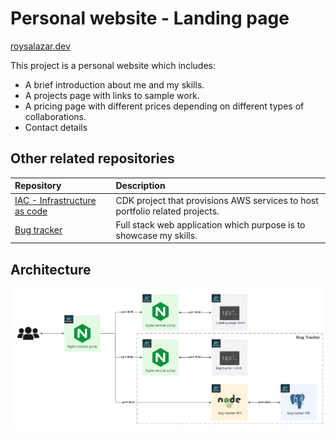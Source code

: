 # Personal website - Landing page
[roysalazar.dev](http://3.76.1.136/) 

This project is a personal website which includes:
- A brief introduction about me and my skills.
- A projects page with links to sample work.
- A pricing page with different prices depending on different types of collaborations.
- Contact details

## Other related repositories

| Repository                                                                       | Description                                                                         |
| :------------------------------------------------------------------------------- | :---------------------------------------------------------------------------------- |
| [IAC - Infrastructure as code](https://github.com/roysalazarp/portfolio_iac)     | CDK project that provisions AWS services to host portfolio related projects. |
| [Bug tracker](https://github.com/roysalazarp/portfolio_apps_bug-tracker) | Full stack web application which purpose is to showcase my skills.                   |

## Architecture

![App Screenshot](./portfolio_architecture.png)